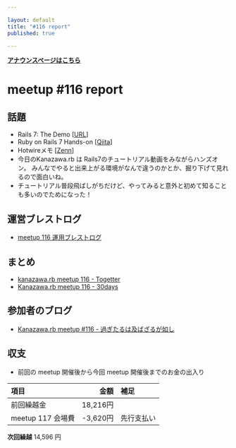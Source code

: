 ```yaml
---

layout: default
title: "#116 report"
published: true

---
```


<div style="text-align: left;"><a href="./"><strong>アナウンスページはこちら</strong></a></div>

# meetup #116 report

## 話題

* Rails 7: The Demo [[URL](https://www.youtube.com/watch?v=mpWFrUwAN88)]
* Ruby on Rails 7 Hands-on [[Qiita](https://qiita.com/PharaohKJ/private/40188b21690e1a92e7b8)]
* Hotwireメモ [[Zenn](https://zenn.dev/shin1rok/scraps/e8b0708a393330)]
* 今日のKanazawa.rb は Rails7のチュートリアル動画をみながらハンズオン。
みんなでやると出来上がる環境がなんで違うのかとか、掘り下げて見れるので面白いね。
* チュートリアル普段飛ばしがちだけど、やってみると意外と初めて知ることも多いのでためになった！ 

## 運営ブレストログ

* [meetup 116 運用ブレストログ](https://github.com/kanazawarb/meetup/wiki/meetup-116-%E9%81%8B%E7%94%A8%E3%83%96%E3%83%AC%E3%82%B9%E3%83%88%E3%83%AD%E3%82%B0)

## まとめ

* [kanazawa.rb meetup 116 - Togetter](https://togetter.com/li/1875187)
* [Kanazawa.rb meetup 116 - 30days](https://30d.jp/kzrb/106)

## 参加者のブログ

* [Kanazawa\.rb meetup \#116 \- 過ぎたるは及ばざるが如し](https://cotton-desu.hatenablog.com/entry/2022/04/20/130000)

## 収支

* 前回の meetup 開催後から今回 meetup 開催後までのお金の出入り

|項目                           |金額         |補足                                               |
|:------------------------------|------------:|:--------------------------------------------------|
| 前回繰越金                    |       18,216円 |                                                   |
| meetup 117 会場費              |    -3,620円 | 先行支払い                                        |


**次回繰越**  14,596 円
